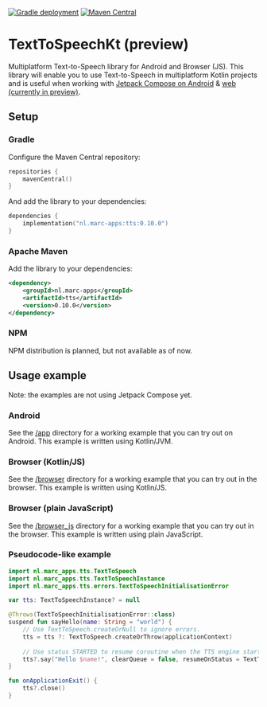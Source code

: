 [![Gradle deployment](https://github.com/Marc-JB/TextToSpeechKt/actions/workflows/deployment.yml/badge.svg)](https://github.com/Marc-JB/TextToSpeechKt/actions) 
[![Maven Central](https://img.shields.io/maven-central/v/nl.marc-apps/tts.svg?label=Maven%20Central)](https://search.maven.org/search?q=g:%22nl.marc-apps%22%20AND%20a:%22tts%22)
# TextToSpeechKt (preview)
Multiplatform Text-to-Speech library for Android and Browser (JS).
This library will enable you to use Text-to-Speech in multiplatform Kotlin projects and is useful when working with [Jetpack Compose on Android](https://developer.android.com/jetpack/compose) & [web (currently in preview)](https://compose-web.ui.pages.jetbrains.team/).

## Setup
### Gradle
Configure the Maven Central repository:  
```Kotlin
repositories {
    mavenCentral()
}
```

And add the library to your dependencies:  
```Kotlin
dependencies {
    implementation("nl.marc-apps:tts:0.10.0")
}
```  

### Apache Maven
Add the library to your dependencies:
```XML
<dependency>
    <groupId>nl.marc-apps</groupId>
    <artifactId>tts</artifactId>
    <version>0.10.0</version>
</dependency>
```

### NPM
NPM distribution is planned, but not available as of now.

## Usage example
Note: the examples are not using Jetpack Compose yet. 

### Android
See the [/app](/app) directory for a working example that you can try out on Android. 
This example is written using Kotlin/JVM.

### Browser (Kotlin/JS)
See the [/browser](/browser) directory for a working example that you can try out in the browser. 
This example is written using Kotlin/JS.

### Browser (plain JavaScript)
See the [/browser_js](/browser_js) directory for a working example that you can try out in the browser.
This example is written using plain JavaScript.

### Pseudocode-like example
```Kotlin
import nl.marc_apps.tts.TextToSpeech
import nl.marc_apps.tts.TextToSpeechInstance
import nl.marc_apps.tts.errors.TextToSpeechInitialisationError

var tts: TextToSpeechInstance? = null

@Throws(TextToSpeechInitialisationError::class)
suspend fun sayHello(name: String = "world") {
    // Use TextToSpeech.createOrNull to ignore errors.
    tts = tts ?: TextToSpeech.createOrThrow(applicationContext)
    
    // Use status STARTED to resume coroutine when the TTS engine starts speaking. The status of FINISHED will wait until the TTS engine has finished speaking.
    tts?.say("Hello $name!", clearQueue = false, resumeOnStatus = TextToSpeechInstance.Status.FINISHED)
}

fun onApplicationExit() {
    tts?.close()
}
```
